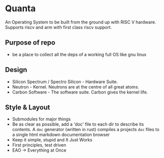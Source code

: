 # Quanta
An Operating System to be built from the ground up with RISC V hardware. Supports riscv and arm with first class riscv support.

## Purpose of repo
- be a place to collect all the deps of a working full OS like gnu linux

## Design
- Silicon Spectrum / Spectro Silicon - Hardware Suite. 
- Neutron - Kernel. Neutrons are at the centre of all great atoms.
- Carbon Software - The software suite. Carbon gives the kernel life.

## Style & Layout
- Submodules for major things
- Be as clear as possible, add a 'doc' file to each dir to describe its contents. A `doc` generator (written in rust) compiles a projects `doc` files to a single html markdown documentation browser
- Keep it simple, stupid and It Just Works
- First principles, test driven
- EAO -> Everything at Once
